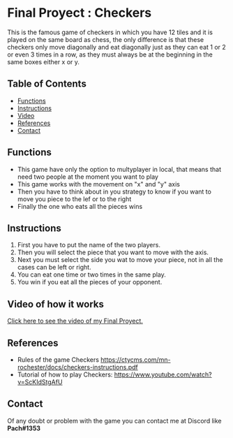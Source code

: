 # Final Proyect : Checkers
This is the famous game of checkers in which you have 12 tiles and it is played on the same board as chess, the only difference is that these checkers only move diagonally and eat diagonally just as they can eat 1 or 2 or even 3 times in a row, as they must always be at the beginning in the same boxes either x or y.

## Table of Contents
* [Functions](#Functions)
* [Instructions](#Instructions)
* [Video](#Video-of-how-it-works)
* [References](#References)
* [Contact](#Contact)
<!-- * [License](#license) -->

## Functions
- This game have only the option to multyplayer in local, that means that need two people at the moment you want to play
- This game works with the movement on "x" and "y" axis
- Then you have to think about in you strategy to know if you want to move you piece to the lef or to the right
- Finally the one who eats all the pieces wins

## Instructions
1. First you have to put the name of the two players.
2. Then you will select the piece that you want to move with the axis.
3. Next you must select the side you wat to move your piece, not in all the cases can be left or right.
4. You can eat one time or two times in the same play. 
5. You win if you eat all the pieces of your opponent.

## Video of how it works
[Click here to see the video of my Final Proyect.](https://youtu.be/JxmLmsTfFjw "here.")

## References
- Rules of the game Checkers https://ctycms.com/mn-rochester/docs/checkers-instructions.pdf
- Tutorial of how to play Checkers: https://www.youtube.com/watch?v=ScKIdStgAfU

## Contact
Of any doubt or problem with the game you can contact me at Discord like **Pach#1353**




